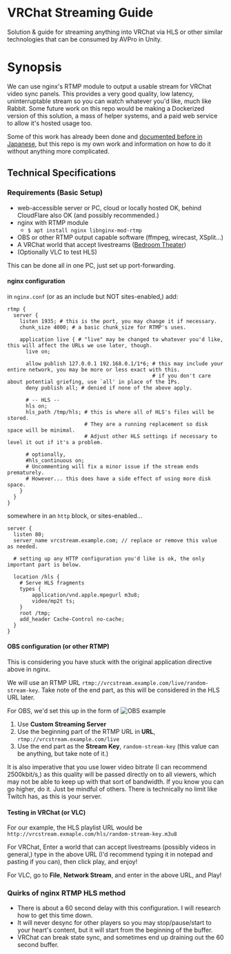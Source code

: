 # VRChat Streaming Guide
Solution &amp; guide for streaming anything into VRChat via HLS or other similar technologies that can be consumed by AVPro in Unity.

# Synopsis

We can use nginx's RTMP module to output a usable stream for VRChat video sync panels. This provides a very good quality, low latency, uninterruptable stream so you can watch whatever you'd like, much like Rabbit. Some future work on this repo would be making a Dockerized version of this solution, a mass of helper systems, and a paid web service to allow it's hosted usage too.

Some of this work has already been done and [documented before in Japanese](https://github.com/yukimochi/VRC_HLS), but this repo is my own work and information on how to do it without anything more complicated.

## Technical Specifications

### Requirements (Basic Setup)

- web-accessible server or PC, cloud or locally hosted OK, behind CloudFlare also OK (and possibly recommended.)
- nginx with RTMP module
  + `$ apt install nginx libnginx-mod-rtmp`
- OBS or other RTMP output capable software (ffmpeg, wirecast, XSplit...)
- A VRChat world that accept livestreams ([Bedroom Theater](https://www.vrchat.net/home/launch?worldId=wrld_fff5d510-fc53-4e88-9d4e-1e0e45a17aff~friends))
- (Optionally VLC to test HLS)

This can be done all in one PC, just set up port-forwarding.

#### nginx configuration

in `nginx.conf` (or as an include but NOT sites-enabled,) add:

```
rtmp {
  server {
    listen 1935; # this is the port, you may change it if necessary.
    chunk_size 4000; # a basic chunk_size for RTMP's uses.
    
    application live { # "live" may be changed to whatever you'd like, this will affect the URLs we use later, though.
      live on;
      
      allow publish 127.0.0.1 192.168.0.1/1*6; # this may include your entire network, you may be more or less exact with this. 
                                               # if you don't care about potential griefing, use `all' in place of the IPs.
      deny publish all; # denied if none of the above apply.
      
      # -- HLS --
      hls on;
      hls_path /tmp/hls; # this is where all of HLS's files will be stored. 
                         # They are a running replacement so disk space will be minimal. 
                         # Adjust other HLS settings if necessary to level it out if it's a problem.
      
      # optionally,
      #hls_continuous on;
      # Uncommenting will fix a minor issue if the stream ends prematurely.
      # However... this does have a side effect of using more disk space.
    }
  }
}
```

somewhere in an `http` block, or sites-enabled...

```
server {
  listen 80;
  server_name vrcstream.example.com; // replace or remove this value as needed.
   
  # setting up any HTTP configuration you'd like is ok, the only important part is below.
  
  location /hls {
    # Serve HLS fragments
    types {
        application/vnd.apple.mpegurl m3u8;
        video/mp2t ts;
    }
    root /tmp;
    add_header Cache-Control no-cache;
  }
}
```

#### OBS configuration (or other RTMP)

This is considering you have stuck with the original application directive above in nginx.

We will use an RTMP URL `rtmp://vrcstream.example.com/live/random-stream-key`. Take note of the end part, as this will be considered in the HLS URL later.

For OBS, we'd set this up in the form of
![OBS example](https://pomf.pyonpyon.moe/dfuufi.png)

1. Use **Custom Streaming Server**
2. Use the beginning part of the RTMP URL in **URL**, `rtmp://vrcstream.example.com/live`
3. Use the end part as the **Stream Key**, `random-stream-key` (this value can be anything, but take note of it.)

It is also imperative that you use lower video bitrate (I can recommend 2500kbit/s,) as this quality will be passed directly on to all viewers, which may not be able to keep up with that sort of bandwidth. If you know you can go higher, do it. Just be mindful of others. There is technically no limit like Twitch has, as this is your server.

#### Testing in VRChat (or VLC)

For our example, the HLS playlist URL would be `http://vrcstream.exmaple.com/hls/random-stream-key.m3u8`

For VRChat, Enter a world that can accept livestreams (possibly videos in general,) type in the above URL (I'd recommend typing it in notepad and pasting if you can), then click play, and enjoy!

For VLC, go to **File**, **Network Stream**, and enter in the above URL, and Play!

### Quirks of nginx RTMP HLS method

- There is about a 60 second delay with this configuration. I will research how to get this time down.
- It will never desync for other players so you may stop/pause/start to your heart's content, but it will start from the beginning of the buffer.
- VRChat can break state sync, and sometimes end up draining out the 60 second buffer.
